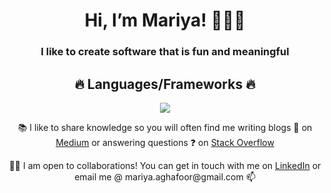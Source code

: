 <h1 align= "center">Hi, I’m Mariya! 👩🏻‍💻</h1>
<h3 align= "center">I like to create software  that is fun and meaningful</h3>

<h2 align= "center">🔥 Languages/Frameworks 🔥</h2> 
 <p align="center">
  <a href="https://skillicons.dev">
    <img src="https://skillicons.dev/icons?i=html,css,js,react,next,python,java,spring,nest,mysql&theme=dark" />
  </a>
</p>

<p align= "center"><span> 📚 I like to share knowledge so you will often find me writing blogs 📰 on </span><span><a href="https://medium.com/@mariya.aghafoor">Medium</a></span><span> or answering questions ❓ on </span><span><a href="https://stackoverflow.com/users/23063247/mariya">Stack Overflow</a></span></p>


<p align= "center"><span align= "center">🤝🏽 I am open to collaborations! You can get in touch with me on </span><span><a href="https://www.linkedin.com/in/mariya-abdul-ghafoor/">LinkedIn</a></span><span> or email me @ mariya.aghafoor@gmail.com  📫 </span></p>

<!---
Mariya-ghafoor/Mariya-ghafoor is a ✨ special ✨ repository because its `README.md` (this file) appears on your GitHub profile.
You can click the Preview link to take a look at your changes.
--->

